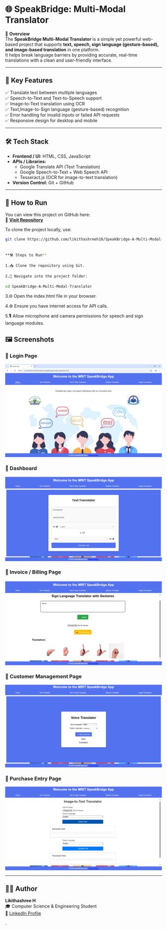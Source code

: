 # 🌐 SpeakBridge: Multi-Modal Translator  

📌 **Overview**  
The **SpeakBridge Multi-Modal Translator** is a simple yet powerful web-based project that supports **text, speech, sign language (gesture-based), and image-based translation** in one platform.  
It helps break language barriers by providing accurate, real-time translations with a clean and user-friendly interface.  

---

## 🚀 Key Features  
✅ Translate text between multiple languages  
✅ Speech-to-Text and Text-to-Speech support  
✅ Image-to-Text translation using OCR  
✅ Text,Image-to-Sign language (gesture-based) recognition  
✅ Error handling for invalid inputs or failed API requests  
✅ Responsive design for desktop and mobile  

---

## 🛠️ Tech Stack  
- **Frontend / UI:** HTML, CSS, JavaScript  
- **APIs / Libraries:**  
  - Google Translate API (Text Translation)  
  - Google Speech-to-Text + Web Speech API  
  - Tesseract.js (OCR for image-to-text translation)  
- **Version Control:** Git + GitHub  

---

## 📖 How to Run  

You can view this project on GitHub here:  
🔗 **[Visit Repository](https://github.com/likithashreeh10/SpeakBridge-A-Multi-Modal-Translator)**  

To clone the project locally, use:  

```bash
git clone https://github.com/likithashreeh10/SpeakBridge-A-Multi-Modal-Translator.git


**🛠️ Steps to Run**

1.📥 Clone the repository using Git.

2.📂 Navigate into the project folder:

cd SpeakBridge-A-Multi-Modal-Translator

```

3.🌐 Open the index.html file in your browser.

4.⚙️ Ensure you have internet access for API calls.

5.🎙️ Allow microphone and camera permissions for speech and sign language modules.


## 🖼️ Screenshots

### 🔐 Login Page
![Login Page](Home_Page.jpg)

### 🧾 Dashboard
![Text Translator](Text_Translator.jpg)

### 🧾 Invoice / Billing Page
![Sign Translator](SignLanguage_Translator.jpg)

### 👥 Customer Management Page
![Voice Translator](Voice_Translator.jpg)

### 🛒 Purchase Entry Page
![Image To Text Trnslator](Image_to_Text_Translator.jpg)

---

## 👩‍💻 Author
**Likithashree H**  
🎓 Computer Science & Engineering Student  
🔗 [LinkedIn Profile](https://www.linkedin.com/in/likithashree-h-75a8b8308/)

.

